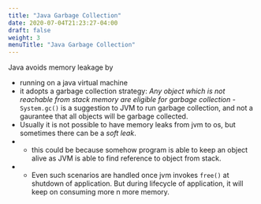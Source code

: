 ```yaml
---
title: "Java Garbage Collection"
date: 2020-07-04T21:23:27-04:00
draft: false
weight: 3
menuTitle: "Java Garbage Collection"
---
```


Java avoids memory leakage by 
- running on a java virtual machine
- it adopts a garbage collection strategy: *Any object which is not reachable from stack memory are eligible for garbage collection*
-`System.gc()` is a suggestion to JVM to run garbage collection, and not a gaurantee that all objects will be garbage collected. 
- Usually it is not possible to have memory leaks from jvm to os, but sometimes there can be a *soft leak*. 
- - this could be because somehow program is able to keep an object alive as JVM is able to find reference to object from stack. 
- - Even such scenarios are handled once jvm invokes `free()` at shutdown of application. But during lifecycle of application, it will keep on consuming more n more memory. 

